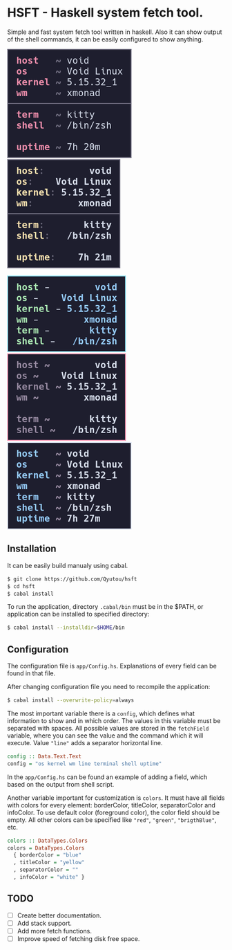 
# HSFT - Haskell system fetch tool.

Simple and fast system fetch tool written in haskell. Also it can show
output of the shell commands, it can be easily configured to show
anything.

![HSFT example](examples/img-1.png) ![HSFT example](examples/img-2.png)

![HSFT example](examples/img-3.png) ![HSFT example](examples/img-4.png)
![HSFT example](examples/img-5.png)

## Installation

It can be easily build manualy using cabal.

``` bash
$ git clone https://github.com/Qyutou/hsft
$ cd hsft
$ cabal install
```

To run the application, directory `.cabal/bin` must be in the $PATH, or
application can be installed to specified directory:

``` bash
$ cabal install --installdir=$HOME/bin
```

## Configuration

The configuration file is `app/Config.hs`. Explanations of every field
can be found in that file.

After changing configuration file you need to recompile the application:

``` bash
$ cabal install --overwrite-policy=always
```

The most important variable there is a `config`, which defines what
information to show and in which order. The values in this variable must
be separated with spaces. All possible values are stored in the
`fetchField` variable, where you can see the value and the command which
it will execute. Value `"line"` adds a separator horizontal line.

``` haskell
config :: Data.Text.Text
config = "os kernel wm line terminal shell uptime"
```

In the `app/Config.hs` can be found an example of adding a field, which
based on the output from shell script.

Another variable important for customization is `colors`. It must have
all fields with colors for every element: borderColor, titleColor,
separatorColor and infoColor. To use default color (foreground color),
the color field should be empty. All other colors can be specified like
`"red"`, `"green"`, `"brigthBlue"`, etc.

``` haskell
colors :: DataTypes.Colors
colors = DataTypes.Colors
  { borderColor = "blue"
  , titleColor = "yellow"
  , separatorColor = ""
  , infoColor = "white" }
```

## TODO

-   [ ] Create better documentation.
-   [ ] Add stack support.
-   [ ] Add more fetch functions.
-   [ ] Improve speed of fetching disk free space.
